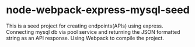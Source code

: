 # node-webpack-express-mysql-seed
This is a seed project for creating endpoints(APIs) using express. Connecting mysql db via pool service and returning the JSON formatted string as an API response. Using Webpack to compile the project.
